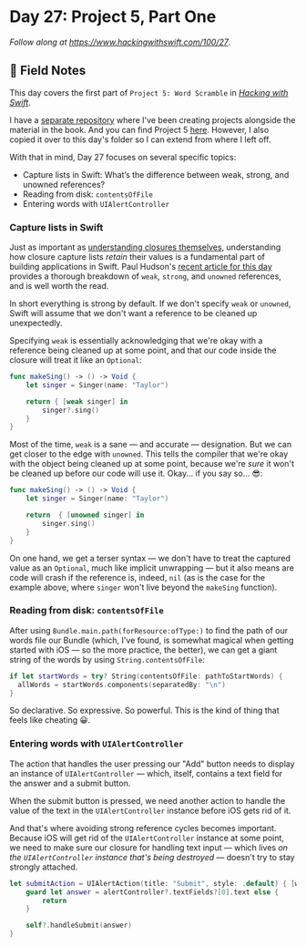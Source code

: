 # Day 27: Project 5, Part One

_Follow along at https://www.hackingwithswift.com/100/27_.


## 📒 Field Notes

This day covers the first part of `Project 5: Word Scramble` in _[Hacking with Swift](https://www.hackingwithswift.com/read/5)_.

I have a [separate repository](https://github.com/CypherPoet/book--hacking-with-swift) where I've been creating projects alongside the material in the book. And you can find Project 5 [here](https://github.com/CypherPoet/book--hacking-with-swift/tree/master/05-word-scramble/Word%20Scrable). However, I also copied it over to this day's folder so I can extend from where I left off.

With that in mind, Day 27 focuses on several specific topics:

- Capture lists in Swift: What’s the difference between weak, strong, and unowned references?
- Reading from disk: `contentsOfFile`
- Entering words with `UIAlertController`


### Capture lists in Swift

Just as important as [understanding closures themselves](../day-007/README.md), understanding how closure capture lists _retain_ their values is a fundamental part of building applications in Swift. Paul Hudson's [recent article for this day](https://www.hackingwithswift.com/articles/179/capture-lists-in-swift-whats-the-difference-between-weak-strong-and-unowned-references) provides a thorough breakdown of `weak`, `strong`, and `unowned` references, and is well worth the read.

In short everything is strong by default. If we don't specify `weak` or `unowned`, Swift will assume that we don't want a reference to be cleaned up unexpectedly.

Specifying `weak` is essentially acknowledging that we're okay with a reference being cleaned up at some point, and that our code inside the closure will treat it like an `Optional`:

```swift
func makeSing() -> () -> Void {
    let singer = Singer(name: "Taylor")

    return { [weak singer] in
        singer?.sing()
    }
}
```

Most of the time, `weak` is a sane &mdash; and accurate &mdash; designation. But we can get closer to the edge with `unowned`. This tells the compiler that we're okay with the object being cleaned up at some point, because we're _sure_ it won't be cleaned up before our code will use it. Okay... if you say so... 😎:

```swift
func makeSing() -> () -> Void {
    let singer = Singer(name: "Taylor")

    return  { [unowned singer] in
        singer.sing()
    }
}
```

On one hand, we get a terser syntax &mdash; we don't have to treat the captured value as an `Optional`, much like implicit unwrapping &mdash; but it also means are code will crash if the reference is, indeed, `nil` (as is the case for the example above, where `singer` won't live beyond the `makeSing` function).


### Reading from disk: `contentsOfFile`

After using `Bundle.main.path(forResource:ofType:)` to find the path of our words file our Bundle (which, I've found, is somewhat magical when getting started with iOS &mdash; so the more practice, the better), we can get a giant string of the words by using `String.contentsOfFile`:

```swift
if let startWords = try? String(contentsOfFile: pathToStartWords) {
  allWords = startWords.components(separatedBy: "\n")
}
```

So declarative. So expressive. So powerful. This is the kind of thing that feels like cheating 😀.


### Entering words with `UIAlertController`

The action that handles the user pressing our "Add" button needs to display an instance of `UIAlertController` &mdash; which, itself, contains a text field for the answer and a submit button.

When the submit button is pressed, we need another action to handle the value of the text in the `UIAlertController` instance before iOS gets rid of it.

And that's where avoiding strong reference cycles becomes important. Because iOS will get rid of the `UIAlertController` instance at some point, we need to make sure our closure for handling text input &mdash; which lives _on the `UIAlertController` instance that's being destroyed_ &mdash; doesn't try to stay strongly attached.

```swift
let submitAction = UIAlertAction(title: "Submit", style: .default) { [weak self, weak alertController] _ in
    guard let answer = alertController?.textFields?[0].text else {
        return
    }

    self?.handleSubmit(answer)
}
```
